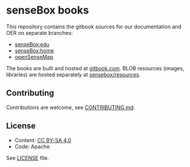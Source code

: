 # senseBox books

This repository contains the gitbook sources for our documentation and OER on separate branches:

- [senseBox:edu](https://github.com/sensebox/books/tree/book_edu)
- [senseBox:home](https://github.com/sensebox/books/tree/book_home)
- [openSenseMap](https://github.com/sensebox/books/tree/book_osem)

The books are built and hosted at [gitbook.com](https://gitbook.com/@sensebox).
BLOB resources (images, libraries) are hosted separately at [sensebox/resources](https://github.com/sensebox/resources/).

## Contributing
Contributions are welcome, see [CONTRIBUTING.md](CONTRIBUTING.md).

## License
- Content: [CC BY-SA 4.0](https://creativecommons.org/licenses/by-sa/4.0/)
- Code: Apache

See [LICENSE](https://github.com/sensebox/books/blob/master/LICENSE) file.
